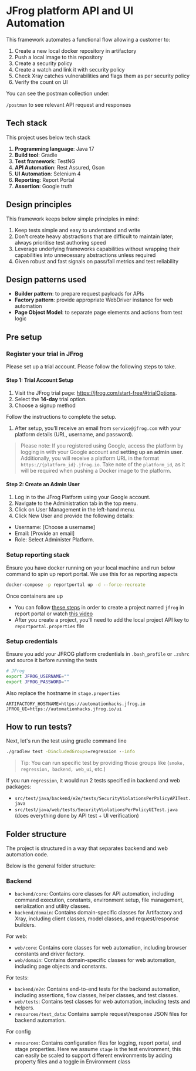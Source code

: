 # JFrog platform API and UI Automation

This framework automates a functional flow allowing a customer to:

1. Create a new local docker repository in artifactory
2. Push a local image to this repository
3. Create a security policy
4. Create a watch and link it with security policy
5. Check Xray catches vulnerabilities and flags them as per security policy
6. Verify the count on UI

You can see the postman collection under:

`/postman` to see relevant API request and responses

## Tech stack

This project uses below tech stack

1. **Programming language**: Java 17
2. **Build tool**: Gradle
3. **Test framework**: TestNG
4. **API Automation**: Rest Assured, Gson
5. **UI Automation**: Selenium 4
6. **Reporting**: Report Portal
7. **Assertion**: Google truth

## Design principles

This framework keeps below simple principles in mind:

1. Keep tests simple and easy to understand and write
2. Don't create heavy abstractions that are difficult to maintain later; always prioritise test authoring speed
3. Leverage underlying frameworks capabilities without wrapping their capabilities into unnecessary abstractions unless
   required
4. Given robust and fast signals on pass/fail metrics and test reliability

## Design patterns used

- **Builder pattern**: to prepare request payloads for APIs
- **Factory pattern**: provide appropriate WebDriver instance for web automation
- **Page Object Model**: to separate page elements and actions from test logic

## Pre setup

### Register your trial in JFrog

Please set up a trial account. Please follow the following steps to take.

#### Step 1: Trial Account Setup

1. Visit the JFrog trial page: https://jfrog.com/start-free/#trialOptions.
2. Select the **14-day** trial option.
3. Choose a signup method

Follow the instructions to complete the setup.

1. After setup, you’ll receive an email from `service@jfrog.com` with your platform
   details (URL, username, and password).

> Please note: If you registered using Google, access the platform by logging in with your
> Google account and **setting up an admin user**. Additionally, you will receive
> a platform URL in the format `https://{platform_id}.jfrog.io`. Take note of the
> `platform_id`, as it will be required when pushing a Docker image to the platform.

#### Step 2: Create an Admin User

1. Log in to the JFrog Platform using your Google account.
2. Navigate to the Administration tab in the top menu.
3. Click on User Management in the left-hand menu.
4. Click New User and provide the following details:

- Username: [Choose a username]
- Email: [Provide an email]
- Role: Select Administer Platform.

### Setup reporting stack

Ensure you have docker running on your local machine and run below command to spin up report portal. We use this for as
reporting aspects

```cmd
docker-compose -p reportportal up -d --force-recreate
```

Once containers are up

- You can
  follow [these steps](https://automationhacks.io/2024-11-22-how-to-setup-report-portal-dashboards-using-attributes) in
  order to create a project named `jfrog` in report portal or
  watch [this video](https://youtu.be/5qqeDUFuDsw?si=HxlZ5lPq9ydVRTh0)
- After you create a project, you'll need to add the local project API key to `reportportal.properties` file

### Setup credentials

Ensure you add your JFROG platform credentials in `.bash_profile` or `.zshrc` and source it before running the tests

```zsh
# JFrog
export JFROG_USERNAME=""
export JFROG_PASSWORD=""
```

Also replace the hostname in `stage.properties`

```text
ARTIFACTORY_HOSTNAME=https://automationhacks.jfrog.io
JFROG_UI=https://automationhacks.jfrog.io/ui
```

## How to run tests?

Next, let's run the test using gradle command line

```cmd
./gradlew test -DincludedGroups=regression --info
```

> Tip: You can run specific test by providing those groups like (`smoke, regression, backend, web_ui`, etc.)

If you run `regression`, it would run 2 tests specified in backend and web packages:

- `src/test/java/backend/e2e/tests/SecurityViolationsPerPolicyAPITest.java`
- `src/test/java/web/tests/SecurityViolationsPerPolicyUITest.java` (does everything done by API test + UI verification)

## Folder structure

The project is structured in a way that separates backend and web automation code.

Below is the general folder structure:

### Backend

- `backend/core`: Contains core classes for API automation, including command execution, constants, environment setup,
  file management, serialization and utility classes.
- `backend/domain`: Contains domain-specific classes for Artifactory and Xray, including client classes, model classes,
  and request/response builders.

For web:

- `web/core`: Contains core classes for web automation, including browser constants and driver factory.
- `web/domain`: Contains domain-specific classes for web automation, including page objects and constants.

For tests:

- `backend/e2e`: Contains end-to-end tests for the backend automation, including assertions, flow classes, helper
  classes, and test classes.
- `web/tests`: Contains test classes for web automation, including tests and helpers.
- `resources/test_data`: Contains sample request/response JSON files for backend automation.

For config

- `resources`: Contains configuration files for logging, report portal, and stage properties. Here we assume `stage` is
  the test environment, this can easily be scaled to support different environments by adding property files and a
  toggle in Environment class

